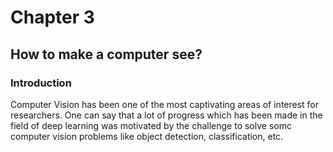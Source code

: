 # Chapter 3
## How to make a computer see?

### Introduction

Computer Vision has been one of the most captivating areas of interest for researchers. One can say that a lot of progress which has been made in the field of deep learning was motivated by the challenge to solve somc computer vision problems like object detection, classification, etc. 
